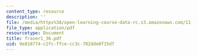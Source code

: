 ```yaml
---
content_type: resource
description: ''
file: /media/https%3A/open-learning-course-data-rc.s3.amazonaws.com/11-423-information-and-communication-technologies-in-community-development-spring-2004/9e818774c2fcffcecc3c702dde0f15d7_fraser1_36.pdf
file_type: application/pdf
resourcetype: Document
title: fraser1_36.pdf
uid: 9e818774-c2fc-ffce-cc3c-702dde0f15d7
---
```

